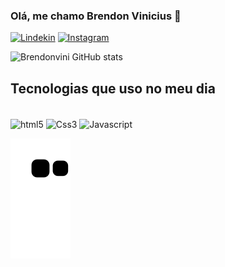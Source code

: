 ### Olá, me chamo Brendon Vinicius 👋

[![Lindekin](https://img.shields.io/badge/LinkedIn-0077B5?style=for-the-badge&logo=linkedin&logoColor=white)](https://www.linkedin.com/in/brendon-vinicius-11923623a/)
[![Instagram](https://img.shields.io/badge/Instagram-E4405F?style=for-the-badge&logo=instagram&logoColor=white)](https://www.instagram.com/brendon_vini/)

![Brendonvini GitHub stats](https://github-readme-stats.vercel.app/api?username=brendonvini&show_icons=true&theme=dracula)

## Tecnologias que uso no meu dia 

<div style="display: inline_block"><br/> 
    <img align= "center" alt="html5" src="https://img.shields.io/badge/HTML5-E34F26?style=for-the-badge&logo=html5&logoColor=white">
    <img align= "center" alt="Css3" src="https://img.shields.io/badge/CSS3-1572B6?style=for-the-badge&logo=css3&logoColor=white">
    <img align= "center" alt="Javascript" src="https://img.shields.io/badge/JavaScript-F7DF1E?style=for-the-badge&logo=javascript&logoColor=black">
    
</div>

![Snake animation](https://github.com/brendonvini/brendonvini/blob/output/github-contribution-grid-snake.svg)

